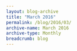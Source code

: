 ```yaml
---
layout: blog-archive
title: "March 2016"
permalink: /blog/2016/03/
archive-name: March 2016
archive-type: Monthly
breadcrumb: blog
---
```

